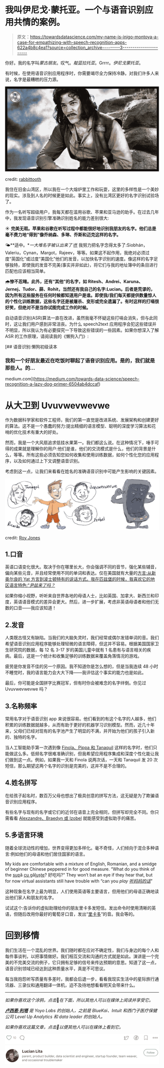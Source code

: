 # 我叫伊尼戈·蒙托亚。一个与语音识别应用共情的案例。

> 原文：<https://towardsdatascience.com/my-name-is-inigo-montoya-a-case-for-empathizing-with-speech-recognition-apps-622a4b8c4ea1?source=collection_archive---------3----------------------->

你好。我的名字叫*蒙古朋友*。叹气。*靛蓝拉托亚*。Grrrr。*伊尼戈蒙托亚*。

有时候，在使用语音识别应用程序时，你需要竭尽全力保持冷静。对我们许多人来说，名字是最糟糕的压力源。

![](img/94446b89bc33c438c07f46c1cd14a313.png)

credit: [rabbittooth](http://rabittooth.deviantart.com/)

我住在旧金山湾区，所以我在一个大熔炉里工作和玩耍，这里的多样性是一个美妙的现实。涉及到人名的时候更是如此。事实上，没有比湾区更好的名字识别试验场了。

作为一名听写超级用户，我每天都在滥用谷歌、苹果和亚马逊的助手。在过去几年中，我发现语音识别引擎准确识别姓名的能力差别很大:

☀️ **完美无瑕。苹果和谷歌在听写过程中都能很好地识别我朋友的名字。他们总是毫不费力地“得到”像乔纳森、多琳、乔斯和迈克这样的名字。**

🌤**适中。**一大堆名字被认出来了* [iff](https://en.wikipedia.org/wiki/If_and_only_if) 我努力把名字念得太多了:Siobhán，Valeriu，Cynan，Margot，Rajeev，等等。如果这不起作用，我绝对必须过度“英国化”或过度“美国化”他们的发音，以加快名字识别的速度。像这样的名字足够独特，即使我的发音不完美(事实并非如此)，将它们与我的地址簿中的条目进行匹配也应该相当简单。

🌧**惨不忍睹。此外，还有“其他”的名字，如 Ritesh、Andrei、Karuna、Jernej、Tudor、薛、Rohit，当然还有我自己的名字:Lucian。后者是荒谬的，因为所有这些服务在任何时候都知道用户是谁。即使我/我们每天都提供数量惊人的个性化训练数据，这些名字还是被屠杀、变形或完全遗漏了。有时这样的打嗝很好笑，但绝对不是当你试图完成工作的时候。**

自动语音识别(ASR)算法一直在改进，虽然我毫不怀疑这些打嗝会消失，但与此同时，这让我们用户感到非常沮丧。为什么 speech2text 应用程序会犯这些错误并不明显，所以我认为有必要探究一下导致这些错误的一些因素。如果你想深入了解 ASR 的工作原理，请阅读我的《懒狗入门》:

[](https://medium.com/towards-data-science/speech-recognition-a-lazy-dog-primer-6504ab4dccaf) [## 语音识别:懒狗初级读本

### 我和一个好朋友最近在吃饭时聊起了语音识别应用。是的，我们就是那些人。的…

medium.com](https://medium.com/towards-data-science/speech-recognition-a-lazy-dog-primer-6504ab4dccaf) 

# 从大卫到 Uvuvwevwevwe

作为数据科学家和软件工程师，我们的第一直觉是改进系统、发展架构和创建更好的算法。这不是一个愚蠢的努力:提出精细的语言模型、聪明的深度学习算法和花哨的优化技术有重大的好处。

然而，我是一个大风扇追求低挂水果第一。我们都这么说。在这种情况下，唾手可得的成果就是理解你的用户:他们是谁，他们的交流模式是什么，他们的背景是什么，等等。所有这些必须告知您如何收集和使用训练数据，如何个性化您的应用程序，以及如何通过上下文调整语音识别。

考虑到这一点，让我们来看看在姓名的准确语音识别中可能产生影响的关键因素。

![](img/27be3925dfbbc5138912645debc2c302.png)

credit: [Roy Jones](https://medium.com/u/43d50b537969?source=post_page-----622a4b8c4ea1--------------------------------)

## 1.口音

英语口语变化很大。取决于你在哪里长大，你会强调不同的音节，强化某些辅音，偏向某些元音，并且经常使用不同的单词和表达。仅在美国就有大量的[方言:从新奥尔良的 Yat 方言到波士顿特有的说话方式。我在匹兹堡的时候，我喜欢它的地区语言特色:“*尹兹来了吗？*](https://en.wikipedia.org/wiki/North_American_English_regional_phonology#Map_of_dialect_regions)

如果你缩小视野，听听来自世界各地的母语人士，比如英国、加拿大、新西兰和印度，英语语音模式的差异会更大。然后，进一步扩展，考虑非英语母语者和他们无数的口音——我应该知道！

## 2.发音

人类既古怪又有缺陷。当我们的大脑失灵时，我们经常或偶尔发错单词的音。我们希望语音识别应用程序能够处理轻微的语言障碍，但这并不容易。根据美国国家卫生研究院的数据，每 12 名 3-17 岁的美国儿童中就有 1 名患有与语言相关的疾病。最后，这是一个统计和收集足够的训练数据来覆盖角落情况的游戏。

疲劳是你发音不佳的另一个原因。我不知道你是怎么想的，但是当我连续 48 小时不睡觉时，我的语言能力会大大下降——我评估这个事实的能力也是如此。

最后，你可能是全国拼字比赛冠军，但有时你会被难念的名字绊倒。你见过 Uvuvwevwevwe 吗？

## 3.名称频率

常用名字对于语音识别 app 来说很容易。他们看到的有这个名字的人越多，他们积累的训练数据就越多，从而有助于更好的机器学习识别模型。然而，近几十年来，父母们已经对现有的名字池产生了明显的不满，并开始为他们的孩子引入新的、独特的名字。

当人工智能助手第一次遇到像 [Finola、Pippa 和 Tanaquil](http://www.thedailybeast.com/articles/2010/07/28/baby-names-100-cool-uncommon-baby-names-for-girls-and-boys.html) 这样的名字时，他们只能做这么多。低频名字很难准确识别，但我希望应用程序集成和深度个性化能让我们做到这一点。例如，如果我一天和 Finola 说两次话，一天和 Tanaquil 发 20 次短信，那么期望这两个名字的识别是完美的，这并不是不合理的。

## 4.姓名拼写

在给孩子起名时，数百万父母也想出了极具创意的拼写方法，这无疑是为了欺骗语音识别应用程序。

有些名字与现有的名字或它们的近邻在语音上完全相同，但拼写却完全不同。你只需看看 [Alexzandre、Braedyn 或 Izobel](http://www.parenting.com/baby-names/lists/unusual-spellings-common-names) 就能感受到虚拟助手的痛苦。

## 5.多语言环境

随着全球流动性的增加，世界变得更加多样化。毫不奇怪，人们倾向于混合多种语言:例如他们的母语和他们居住国家的语言。

My kids are comfortable with a mixture of English, Romanian, and a smidge of beginner Chinese peppered in for good measure. “What do you think of the [sup](https://jamilacuisine.ro/supa-de-pui-cu-galuste-reteta-video/)ă [cu g](https://jamilacuisine.ro/supa-de-pui-cu-galuste-reteta-video/)ă[lu](https://jamilacuisine.ro/supa-de-pui-cu-galuste-reteta-video/)ș[te](https://jamilacuisine.ro/supa-de-pui-cu-galuste-reteta-video/)? 好吃吗?“ They won’t bat an eye if they hear that, but for now virtual assistants still have trouble with “can you *play* [*听妈妈的话*](https://www.youtube.com/watch?v=-ASP_Xwu2Yg)”

这种现象在名字上最为明显，人们使用英语等主要语言，但用他们的母语正确地读出他们家人和朋友的名字。

试试这个:告诉你的虚拟助理给你的朋友里卡多发短信。发出命令时使用清晰的英语，但随后改用你最好的葡萄牙口音，发出“[里卡多](https://www.youtube.com/watch?v=ndrZsXSOuzQ)”的音。我会等的。

# 回到移情

我们生活在一个混乱的世界。我们随时都在应对不确定性，我们与身边的每个人和每件事谈判，以把事情做好。我们相互交流和沟通的方式就是如此。演讲是一个完美的不完美交流的例子，它只拥有足够的信号来传达预期的意思。知道了这一点，语音识别领域已经达到这种质量水平，真是不可思议。

每当我抱怨听写质量有多差时，我都会后退一步，看看我现实生活中的星际旅行通讯器、三录仪和通用翻译一体机，迫不及待地想看看明天会带来什么。

____

*如果你喜欢这个涂鸦，点击*👏*在下面，所以其他人可以在媒体上阅读并享受它。*

[***卢西恩·利塔***](https://www.linkedin.com/in/lucianlita) *是 Yoyo Labs 的创始人，之前是 BlueKai、Intuit 和西门子医疗保健公司 Level Up Analytics 和 data leader 的创始人。*

*如果你喜欢这篇文章，点击💚以便其他人可以在媒体上看到它。*

![](img/7602ff4b0919211a6b8a8edfbd36ea01.png)